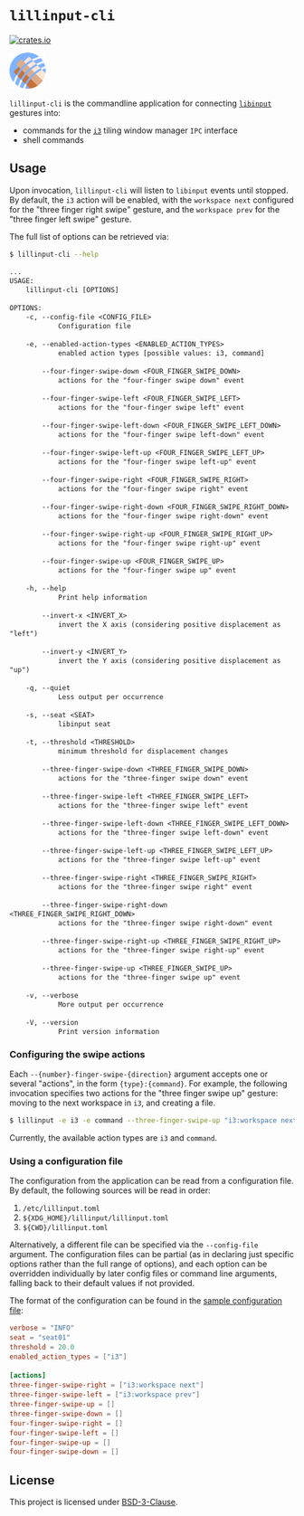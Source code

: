 # `lillinput-cli`

[![crates.io]](https://crates.io/crates/lillinput-cli)

<img src="../../doc/assets/logo.svg" width="64px" alt="lillinput logo">

`lillinput-cli` is the commandline application for connecting [`libinput`]
gestures into:
* commands for the [`i3`] tiling window manager `IPC` interface
* shell commands

## Usage

Upon invocation, `lillinput-cli` will listen to `libinput` events until
stopped. By default, the `i3` action will be enabled, with the `workspace next`
configured for the "three finger right swipe" gesture, and the `workspace prev`
for the "three finger left swipe" gesture.

The full list of options can be retrieved via:

```bash
$ lillinput-cli --help
```

```
...
USAGE:
    lillinput-cli [OPTIONS]

OPTIONS:
    -c, --config-file <CONFIG_FILE>
            Configuration file

    -e, --enabled-action-types <ENABLED_ACTION_TYPES>
            enabled action types [possible values: i3, command]

        --four-finger-swipe-down <FOUR_FINGER_SWIPE_DOWN>
            actions for the "four-finger swipe down" event

        --four-finger-swipe-left <FOUR_FINGER_SWIPE_LEFT>
            actions for the "four-finger swipe left" event

        --four-finger-swipe-left-down <FOUR_FINGER_SWIPE_LEFT_DOWN>
            actions for the "four-finger swipe left-down" event

        --four-finger-swipe-left-up <FOUR_FINGER_SWIPE_LEFT_UP>
            actions for the "four-finger swipe left-up" event

        --four-finger-swipe-right <FOUR_FINGER_SWIPE_RIGHT>
            actions for the "four-finger swipe right" event

        --four-finger-swipe-right-down <FOUR_FINGER_SWIPE_RIGHT_DOWN>
            actions for the "four-finger swipe right-down" event

        --four-finger-swipe-right-up <FOUR_FINGER_SWIPE_RIGHT_UP>
            actions for the "four-finger swipe right-up" event

        --four-finger-swipe-up <FOUR_FINGER_SWIPE_UP>
            actions for the "four-finger swipe up" event

    -h, --help
            Print help information

        --invert-x <INVERT_X>
            invert the X axis (considering positive displacement as "left")

        --invert-y <INVERT_Y>
            invert the Y axis (considering positive displacement as "up")

    -q, --quiet
            Less output per occurrence

    -s, --seat <SEAT>
            libinput seat

    -t, --threshold <THRESHOLD>
            minimum threshold for displacement changes

        --three-finger-swipe-down <THREE_FINGER_SWIPE_DOWN>
            actions for the "three-finger swipe down" event

        --three-finger-swipe-left <THREE_FINGER_SWIPE_LEFT>
            actions for the "three-finger swipe left" event

        --three-finger-swipe-left-down <THREE_FINGER_SWIPE_LEFT_DOWN>
            actions for the "three-finger swipe left-down" event

        --three-finger-swipe-left-up <THREE_FINGER_SWIPE_LEFT_UP>
            actions for the "three-finger swipe left-up" event

        --three-finger-swipe-right <THREE_FINGER_SWIPE_RIGHT>
            actions for the "three-finger swipe right" event

        --three-finger-swipe-right-down <THREE_FINGER_SWIPE_RIGHT_DOWN>
            actions for the "three-finger swipe right-down" event

        --three-finger-swipe-right-up <THREE_FINGER_SWIPE_RIGHT_UP>
            actions for the "three-finger swipe right-up" event

        --three-finger-swipe-up <THREE_FINGER_SWIPE_UP>
            actions for the "three-finger swipe up" event

    -v, --verbose
            More output per occurrence

    -V, --version
            Print version information
```

### Configuring the swipe actions

Each `--{number}-finger-swipe-{direction}` argument accepts one or several
"actions", in the form `{type}:{command}`. For example, the following
invocation specifies two actions for the "three finger swipe up" gesture:
moving to the next workspace in `i3`, and creating a file.

```bash
$ lillinput -e i3 -e command --three-finger-swipe-up "i3:workspace next" --three-finger-swipe-up "command:touch /tmp/myfile"
```

Currently, the available action types are `i3` and `command`.

### Using a configuration file

The configuration from the application can be read from a configuration file.
By default, the following sources will be read in order:

1. `/etc/lillinput.toml`
2. `${XDG_HOME}/lillinput/lillinput.toml`
3. `${CWD}/lillinput.toml`

Alternatively, a different file can be specified via the `--config-file`
argument. The configuration files can be partial (as in declaring just specific
options rather than the full range of options), and each option can be
overridden individually by later config files or command line arguments,
falling back to their default values if not provided.

The format of the configuration can be found in the [sample configuration file]:

```toml
verbose = "INFO"
seat = "seat01"
threshold = 20.0
enabled_action_types = ["i3"]

[actions]
three-finger-swipe-right = ["i3:workspace next"]
three-finger-swipe-left = ["i3:workspace prev"]
three-finger-swipe-up = []
three-finger-swipe-down = []
four-finger-swipe-right = []
four-finger-swipe-left = []
four-finger-swipe-up = []
four-finger-swipe-down = []
```

## License

This project is licensed under [BSD-3-Clause].

[BSD-3-Clause]: ../../LICENSE
[`i3`]: https://i3wm.org/
[`libinput`]: https://www.freedesktop.org/wiki/Software/libinput/
[sample configuration file]: ../../lillinput.toml.sample

[`i3ipc`]: https://github.com/tmerr/i3ipc-rs
[`input`]: https://github.com/Smithay/input.rs

[crates.io]: https://img.shields.io/crates/v/lillinput-cli
